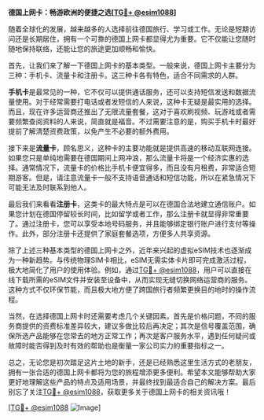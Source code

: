 **德国上网卡：畅游欧洲的便捷之选[[TG💪+ @esim1088](https://t.me/s/esim1088)]**

随着全球化的发展，越来越多的人选择前往德国旅行、学习或工作。无论是短期访问还是长期居住，拥有一个可靠的德国上网卡都显得尤为重要。它不仅能让您随时随地保持联络，还能让您的旅途更加顺畅和愉快。

首先，让我们来了解一下德国上网卡的基本类型。一般来说，德国上网卡主要分为三种：手机卡、流量卡和注册卡。这三种卡各有特色，适合不同需求的人群。

**手机卡**是最常见的一种，它不仅可以提供通话服务，还可以支持短信发送和数据流量使用。对于经常需要打电话或者发短信的人来说，这种卡无疑是最实用的选择。而且，现在许多运营商还推出了无限流量套餐，这对于喜欢刷视频、玩游戏或者需要频繁查阅资料的人来说，简直就是福音。不过需要注意的是，购买手机卡时最好提前了解清楚资费政策，以免产生不必要的额外费用。

接下来是**流量卡**，顾名思义，这种卡的主要功能就是提供高速的移动互联网连接。如果您只是单纯地需要在德国期间上网冲浪，那么流量卡将是一个经济实惠的选择。通常情况下，流量卡的价格比手机卡便宜得多，而且没有月租费，非常适合短期游客。但是，请注意流量卡一般不支持语音通话和短信功能，所以在紧急情况下可能无法及时联系到他人。

最后我们来看看**注册卡**，这类卡的最大特点是可以在德国合法地建立通信账户。如果您计划在德国停留较长时间，比如留学或者工作，那么注册卡就显得非常重要了。通过注册卡，您可以享受本地号码服务，并且能够绑定银行账户进行支付等操作。此外，部分注册卡还提供了家庭套餐选项，方便多人共享资源。

除了上述三种基本类型的德国上网卡之外，近年来兴起的虚拟eSIM技术也逐渐成为一种新趋势。与传统物理SIM卡相比，eSIM无需实体卡片即可完成激活过程，极大地简化了用户的使用体验。例如，通过[TG💪+ @esim1088](https://t.me/s/esim1088)，用户可以直接在线下载所需的eSIM文件并安装至设备中，从而实现无缝切换网络运营商的服务。这种方式不仅环保节能，而且极大地方便了跨国旅行者频繁更换目的地时的操作流程。

当然，在选择德国上网卡时还需要考虑几个关键因素。首先是价格问题，不同的服务商提供的资费标准差异较大，建议多做比较后再决定；其次是信号覆盖范围，确保所选产品能够在您常去的地方正常工作；再次是客户服务水平，遇到任何疑问或故障时能否得到及时有效的帮助也是衡量一家公司实力的重要指标之一。

总之，无论您是初次踏足这片土地的新手，还是已经熟悉这里生活方式的老朋友，拥有一张合适的德国上网卡都将为您的旅程增添更多便利。希望本文能够帮助大家更好地理解这些产品的特点及适用场景，并最终找到最适合自己的解决方案。最后别忘了关注[TG💪+ @esim1088](https://t.me/s/esim1088)，获取更多关于德国上网卡的相关资讯哦！

[[TG💪+ @esim1088](https://t.me/s/esim1088) ![Image](https://i.postimg.cc/4NQfJmqS/Snipaste-2025-05-13-00-14-12.png)]